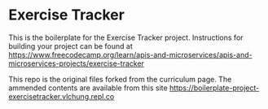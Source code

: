 # Exercise Tracker

This is the boilerplate for the Exercise Tracker project. Instructions for building your project can be found at https://www.freecodecamp.org/learn/apis-and-microservices/apis-and-microservices-projects/exercise-tracker

This repo is the original files forked from the curriculum page. The ammended contents are available from this site https://boilerplate-project-exercisetracker.vlchung.repl.co
